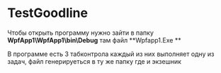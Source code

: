 # TestGoodline
Чтобы открыть программу нужно зайти в папку **WpfApp1\WpfApp1\bin\Debug** там файл **Wpfapp1.Exe **

В программе есть 3 табконтрола каждый из них выполняет одну из задач, файл генерируеться в ту же папку где и экзешник
